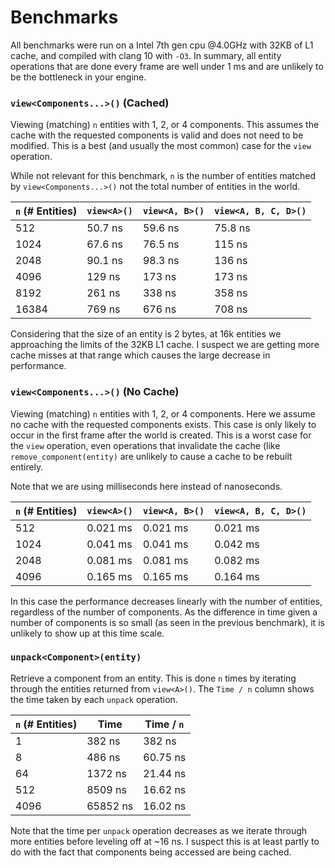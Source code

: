# Benchmarks

All benchmarks were run on a Intel 7th gen cpu @4.0GHz with 32KB of L1 cache, and compiled with clang 10 with `-O3`. In summary, all entity operations that are done every frame are well under 1 ms and are unlikely to be the bottleneck in your engine.

###  `view<Components...>()` (Cached)

Viewing (matching) `n` entities with 1, 2, or 4 components. This assumes the cache with the requested components is valid and does not need to be modified. This is a best (and usually the most common) case for the `view` operation.

While not relevant for this benchmark, `n` is the number of entities matched by `view<Components...>()` not the total number of entities in the world.

| `n` (# Entities) | `view<A>()` | `view<A, B>()` | `view<A, B, C, D>()` |
| ---------------- | ----------- | -------------- | -------------------- |
| 512              | 50.7 ns     | 59.6 ns        | 75.8 ns              |
| 1024             | 67.6 ns     | 76.5 ns        | 115 ns               |
| 2048             | 90.1 ns     | 98.3 ns        | 136 ns               |
| 4096             | 129 ns      | 173 ns         | 173 ns               |
| 8192             | 261 ns      | 338 ns         | 358 ns               |
| 16384            | 769 ns      | 676 ns         | 708 ns               |

Considering that the size of an entity is 2 bytes, at 16k entities we approaching the limits of the 32KB L1 cache. I suspect we are getting more cache misses at that range which causes the large decrease in performance.

### `view<Components...>()` (No Cache)

Viewing (matching) `n` entities with 1, 2, or 4 components. Here we assume no cache with the requested components exists. This case is only likely to occur in the first frame after the world is created. This is a worst case for the `view` operation, even operations that invalidate the cache (like `remove_component(entity)` are unlikely to cause a cache to be rebuilt entirely.

Note that we are using milliseconds here instead of nanoseconds.

| `n` (# Entities) | `view<A>()` | `view<A, B>()` | `view<A, B, C, D>()` |
| ---------------- | ----------- | -------------- | -------------------- |
| 512              | 0.021 ms    | 0.021 ms       | 0.021 ms             |
| 1024             | 0.041 ms    | 0.041 ms       | 0.042 ms             |
| 2048             | 0.081 ms    | 0.081 ms       | 0.082 ms             |
| 4096             | 0.165 ms    | 0.165 ms       | 0.164 ms             |

In this case the performance decreases linearly with the number of entities, regardless of the number of components. As the difference in time given a number of components is so small (as seen in the previous benchmark), it is unlikely to show up at this time scale.

### `unpack<Component>(entity)`

Retrieve a component from an entity. This is done `n` times by iterating through the entities returned from `view<A>()`. The `Time / n` column shows the time taken by each `unpack` operation.

| `n` (# Entities) | Time     | Time / `n` |
| ---------------- | -------- | ---------- |
| 1                | 382 ns   | 382 ns     |
| 8                | 486 ns   | 60.75 ns   |
| 64               | 1372 ns  | 21.44 ns   |
| 512              | 8509 ns  | 16.62 ns   |
| 4096             | 65852 ns | 16.02 ns   |

Note that the time per `unpack` operation decreases as we iterate through more entities before leveling off at ~16 ns. I suspect this is at least partly to do with the fact that components being accessed are being cached.